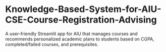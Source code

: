 # Knowledge-Based-System-for-AIU-CSE-Course-Registration-Advising
A user-friendly Streamlit app for AIU that manages courses and recommends personalized academic plans to students based on CGPA, completed/failed courses, and prerequisites.
